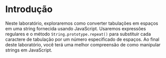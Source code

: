 # Introdução

Neste laboratório, exploraremos como converter tabulações em espaços em uma string fornecida usando JavaScript. Usaremos expressões regulares e o método `String.prototype.repeat()` para substituir cada caractere de tabulação por um número especificado de espaços. Ao final deste laboratório, você terá uma melhor compreensão de como manipular strings em JavaScript.
